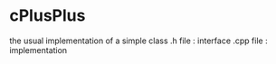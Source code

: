 # cPlusPlus
the usual implementation of a simple class
.h file : interface 
.cpp file : implementation
